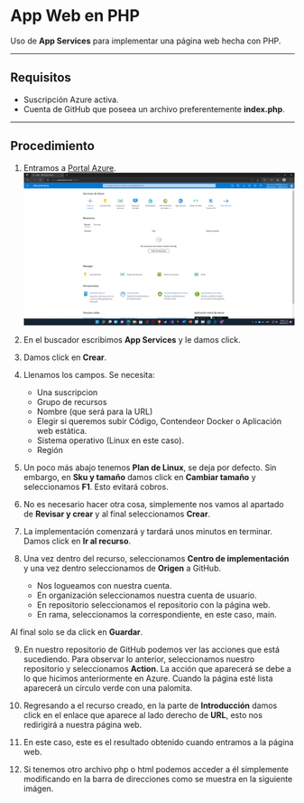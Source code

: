 # App Web en PHP
Uso de **App Services** para implementar una página web hecha con PHP.

-----------------------------------------------------------------------------------------------
## Requisitos
- Suscripción Azure activa.
- Cuenta de GitHub que poseea un archivo preferentemente **index.php**.

-----------------------------------------------------------------------------------------------

## Procedimiento
1. Entramos a [Portal Azure](https://portal.azure.com).
![Portal Azure](imgs\1.png)

2. En el buscador escribimos **App Services** y le damos click.

3. Damos click en **Crear**.

4. Llenamos los campos. Se necesita:
    * Una suscripcion
    * Grupo de recursos
    * Nombre (que será para la URL)
    * Elegir si queremos subir Código, Contendeor Docker o Aplicación web estática.
    * Sistema operativo (Linux en este caso).
    * Región

5. Un poco más abajo tenemos **Plan de Linux**, se deja por defecto. Sin embargo, en **Sku y tamaño** damos click en **Cambiar tamaño** y seleccionamos **F1**. Esto evitará cobros.

6. No es necesario hacer otra cosa, simplemente nos vamos al apartado de **Revisar y crear** y al final seleccionamos **Crear**.

7. La implementación comenzará y tardará unos minutos en terminar. Damos click en **Ir al recurso**.

8. Una vez dentro del recurso, seleccionamos **Centro de implementación** y una vez dentro seleccionamos de **Origen** a GitHub. 
    * Nos logueamos con nuestra cuenta.
    * En organización seleccionamos nuestra cuenta de usuario.
    * En repositorio seleccionamos el repositorio con la página web.
    * En rama, seleccionamos la correspondiente, en este caso, main.

Al final solo se da click en **Guardar**.

9. En nuestro repositorio de GitHub podemos ver las acciones que está sucediendo. Para observar lo anterior, seleccionamos nuestro repositorio y seleccionamos **Action**. La acción que aparecerá se debe a lo que hicimos anteriormente en Azure. Cuando la página esté lista aparecerá un círculo verde con una palomita. 

10. Regresando a el recurso creado, en la parte de **Introducción** damos click en el enlace que aparece al lado derecho de **URL**, esto nos redirigirá a nuestra página web.

11. En este caso, este es el resultado obtenido cuando entramos a la página web.

12. Si tenemos otro archivo php o html podemos acceder a él simplemente modificando en la barra de direcciones como se muestra en la siguiente imágen.
